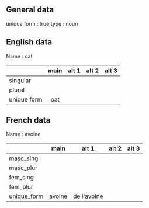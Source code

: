 ## General data

unique form : true
type : noun

## English data

Name : oat

|             | main | alt 1 | alt 2 | alt 3 |
| :---------- | :--: | :---: | :---: | ----- |
| singular    |      |       |       |       |
| plural      |      |       |       |       |
| unique form | oat  |       |       |       |

## French data

Name : avoine

|             |  main  |    alt 1    | alt 2 | alt 3 |
| :---------- | :----: | :---------: | :---: | :---: |
| masc_sing   |        |             |       |       |
| masc_plur   |        |             |       |       |
| fem_sing    |        |             |       |       |
| fem_plur    |        |             |       |       |
| unique_form | avoine | de l'avoine |       |       |



